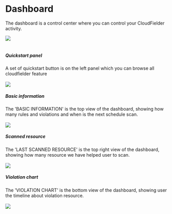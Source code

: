 # Dashboard

The dashboard is a control center where you can control your CloudFielder activity.

![](https://raw.githubusercontent.com/VisualOps/cf-book/images/master/dashboard.png)<br /><br />

##### Quickstart panel
A set of quickstart button is on the left panel which you can browse all cloudfielder feature<br /><br />
![](https://raw.githubusercontent.com/VisualOps/cf-book/images/master/dashboard_left_panel.png)<br />

##### Basic information
The 'BASIC INFORMATION' is the top view of the dashboard, showing how many rules and violations and when is the next schedule scan.<br /><br />
![](https://raw.githubusercontent.com/VisualOps/cf-book/images/master/dashboard_basic_info.png)<br />

##### Scanned resource
The 'LAST SCANNED RESOURCE' is the top right view of the dashboard, showing how many resource we have helped user to scan.<br /><br />
![](https://raw.githubusercontent.com/VisualOps/cf-book/images/master/dashboard_scanned_resource.png)<br />

##### Violation chart
The 'VIOLATION CHART' is the bottom view of the dashboard, showing user the timeline about violation resource.<br /><br />
![](https://raw.githubusercontent.com/VisualOps/cf-book/images/master/dashboard_violation_chart.png)<br />